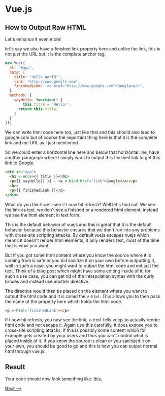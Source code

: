 # Vue.js

## How to Output Raw HTML

Let's enhance it even more!

let's say we also have a finished link property here and unlike the link, this is not just the URL but it is the complete anchor tag. 

```javascript
new Vue({
  el: '#app',
  data: {
    title: 'Hello World!',
    link: 'http://www.google.com',
    finishedLink: '<a href="http://www.google.com">Google<a/>',
  },
  methods: {
    sayHello: function() {
    	this.title = 'Hello!';
      return this.title;
    }
  }
});
```

We can write html code here too, just like that and this should also lead to google.com but of course the important thing here is that it is the complete link and not URL as I just mentioned.

So we could enter a horizontal line here and below that horizontal line, have another paragraph where I simply want to output this finished link to get this link to Google.

```html
<div id="app">
  <h1 v-once>{{ title }}</h1>
  <p>{{ sayHello() }} - <a v-bind:href="link">Google</a></p> 
  <hr>
  <p>{{ finishedLink }}</p>
</div>
```

What do you think we'll see if I now hit refresh? Well let's find out. We see the link as text, we don't see a finished or a rendered html element, instead we see the html element in text form. 

This is the default behavior of vuejs and this is great that it is the default behavior because this behavior ensures that we don't run into any problems with cross-site scripting attacks. By default vuejs escapes vuejs which means it doesn't render html elements, it only renders text, most of the time that is what you want.

But if you got some html content where you know the source where it is coming from is safe or you did sanitize it on your own before outputting it, well in such a case, you might want to output the html code and not just the text. Think of a blog post which might have some editing inside of it, for such a use case, you can get rid of the interpolation syntax with the curly braces and instead use another directive.

The directive would then be placed on the element where you want to output the html code and it is called the ``v-html``. This allows you to then pass the name of the property here which holds the html code. 

```HTML
<p v-html='finishedLink'></p>
```

If I now hit refresh, you now see the link, ``v-html`` tells vuejs to actually render html code and not escape it. Again use this carefully, it does expose you to cross-site scripting attacks, if this is possibly some content which for example gets created by your users and thus you can't control what is placed inside of it. If you know the source is clean or you sanitized it on your own, you should be good to go and this is how you can output normal html through vue.js.

## Result
Your code should now look something like: [this](https://jsfiddle.net/ministrare/mpej89x7/).

[Next -->](./Assignment-1.md)